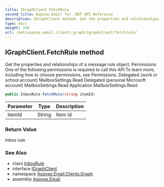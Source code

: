 ```yaml
---
title: IGraphClient.FetchRule
second_title: Aspose.Email for .NET API Reference
description: IGraphClient method. Get the properties and relationships of a message rule object. Permissions One of the following permissions is required to call this API.To learn more including how to choose permissions see Permissions. Delegated work or school account MailboxSettings.Read Delegated personal Microsoft account MailboxSettings.Read Application MailboxSettings.Read
type: docs
weight: 310
url: /net/aspose.email.clients.graph/igraphclient/fetchrule/
---
```

## IGraphClient.FetchRule method

Get the properties and relationships of a message rule object. Permissions One of the following permissions is required to call this API.To learn more, including how to choose permissions, see Permissions. Delegated (work or school account) MailboxSettings.Read Delegated (personal Microsoft account) MailboxSettings.Read Application MailboxSettings.Read

```csharp
public InboxRule FetchRule(string itemId)
```

| Parameter | Type | Description |
| --- | --- | --- |
| itemId | String | Item id |

### Return Value

Inbox rule

### See Also

* class [InboxRule](../../../aspose.email.clients.exchange/inboxrule/)
* interface [IGraphClient](../)
* namespace [Aspose.Email.Clients.Graph](../../igraphclient/)
* assembly [Aspose.Email](../../../)


